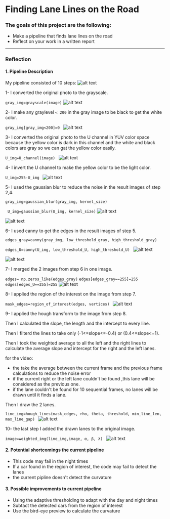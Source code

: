 # **Finding Lane Lines on the Road**


### The goals of this project are the following:
* Make a pipeline that finds lane lines on the road
* Reflect on your work in a written report

[//]: # (Image References)

[image1]: ./steps_images/01-original.jpg "original"
[image2]: ./steps_images/02-gray.jpg "gray"
[image3]: ./steps_images/03-clipped_gray.jpg "clipped_gray"
[image4]: ./steps_images/04-U_img.jpg "U_img"
[image5]: ./steps_images/05-inverse_U_img.jpg "inverse_U_img"
[image6]: ./steps_images/06-blured_gray_img.jpg "blured_gray_img"
[image7]: ./steps_images/07-blured_U_img.jpg "blured_U_img"
[image8]: ./steps_images/08-gray_img_edges.jpg "gray_img_edges"
[image9]: ./steps_images/09-U_img_edges.jpg "U_img_edges"
[image10]: ./steps_images/10-combined_edges.jpg "combined_edges"
[image11]: ./steps_images/11-mask_edges.jpg "mask_edges"
[image12]: ./steps_images/12-hogh_lines.jpg "hogh_lines"
[image13]: ./steps_images/13-add_weighted.jpg "add_weighted"

---

### Reflection

#### 1. Pipeline Description
My pipeline consisted of 10 steps:
![alt text][image1]

1- I converted the original photo to the grayscale.

`gray_img=grayscale(image)`
![alt text][image2]

2- I make any graylevel `< 200` in the gray image to be black to get the white color.

`gray_img[gray_img<200]=0
`
![alt text][image3]

3- I converted the original photo to the U channel in YUV color space because the yellow color is dark in this channel and the white and black colors are gray so we can gat the yellow color easily.

`U_img=U_channel(image)
`
![alt text][image4]

4- I invert the U channel to make the yellow color to be the light color.

`U_img=255-U_img
`
![alt text][image5]

5- I used the gaussian blur to reduce the noise in the result images of step 2,4.

`
gray_img=gaussian_blur(gray_img, kernel_size)
`

`
    U_img=gaussian_blur(U_img, kernel_size)`
![alt text][image6]

![alt text][image7]

6- I used canny to get the edges in the result images of step 5.

`edges_gray=canny(gray_img, low_threshold_gray, high_threshold_gray)
`

`edges_U=canny(U_img, low_threshold_U, high_threshold_U)
`
![alt text][image8]

![alt text][image9]

7- I merged the 2 images from step 6 in one image.

`edges= np.zeros_like(edges_gray)`
    `edges[edges_gray==255]=255`
    `edges[edges_U==255]=255`
![alt text][image10]

8- I applied the region of the interest on the image from step 7.

`mask_edges=region_of_interest(edges, vertices)
`
![alt text][image11]

9- I applied the hough transform to the image from step 8.

Then I calculated the slope, the length and the intercept to every line.

Then I filterd the lines to take only (-1<=slope<=-0.4) or (0.4<=slope<=1).

Then I took the weighted average to all the left and the right lines to calculate the average slope and intercept for the right and the left lanes.

for the video:
- the take the average between the current frame and the previous frame calculations to reduce the noise error
- if the current right or the left lane couldn't be found ,this lane will be considered as the previous one.
- if the lane couldn't be found for 10 sequential frames, no lanes will be drawn until it finds a lane.

Then I draw the 2 lanes.

`line_img=hough_lines(mask_edges, rho, theta, threshold, min_line_len, max_line_gap)
`
![alt text][image12]

10- the last step I added the drawn lanes to the original image.

`image=weighted_img(line_img,image, α, β, λ)
`
![alt text][image13]


#### 2. Potential shortcomings the current pipeline


- This code may fail in the night times
- If a car found in the region of interest, the code may fail to detect the lanes
- the current pipline doesn't detect the curvature

#### 3. Possible improvements to current pipeline

- Using the adaptive thresholding to adapt with the day and night times
- Subtact the detected cars from the region of interest
- Use the bird-eye preview to calculate the curvature
